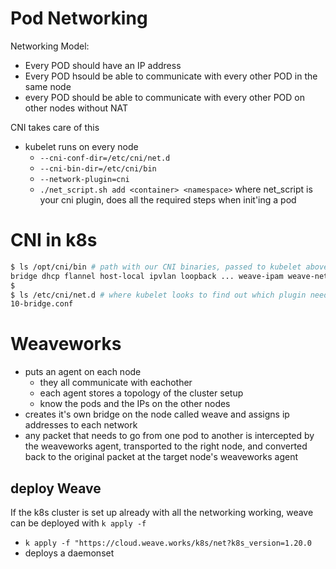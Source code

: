 # Pod Networking
Networking Model:
- Every POD should have an IP address
- Every POD hsould be able to communicate with every other POD in the same node
- every POD should be able to communicate with every other POD on other nodes without NAT

CNI takes care of this
- kubelet runs on every node
    - `--cni-conf-dir=/etc/cni/net.d`
    - `--cni-bin-dir=/etc/cni/bin`
    - `--network-plugin=cni`
    - `./net_script.sh add <container> <namespace>` where net_script is your cni plugin, does all the required steps when init'ing a pod

# CNI in k8s
```bash
$ ls /opt/cni/bin # path with our CNI binaries, passed to kubelet above
bridge dhcp flannel host-local ipvlan loopback ... weave-ipam weave-net weave-plugin-2.2.1
$
$ ls /etc/cni/net.d # where kubelet looks to find out which plugin needs to be used
10-bridge.conf
```

# Weaveworks
- puts an agent on each node
    - they all communicate with eachother 
    - each agent stores a topology of the cluster setup
    - know the pods and the IPs on the other nodes
- creates it's own bridge on the node called weave and assigns ip addresses to each network
- any packet that needs to go from one pod to another is intercepted by the weaveworks agent, transported to the right node, and converted back to the original packet at the target node's weaveworks agent

## deploy Weave
If the k8s cluster is set up already with all the networking working, weave can be deployed with `k apply -f`
- `k apply -f "https://cloud.weave.works/k8s/net?k8s_version=1.20.0`
- deploys a daemonset
